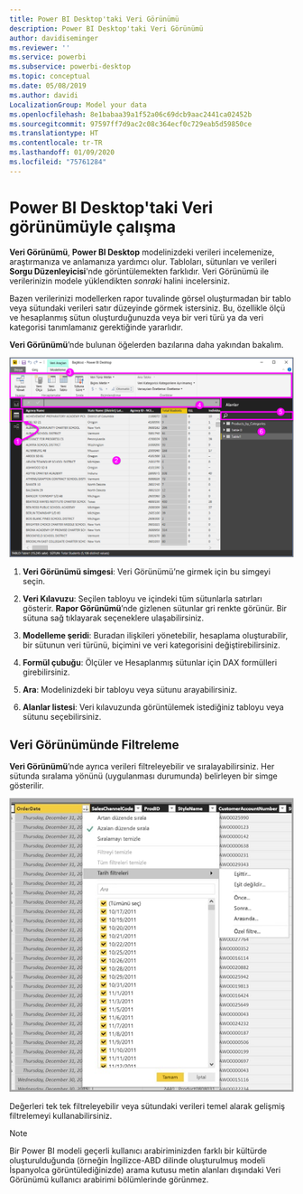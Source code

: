 ```yaml
---
title: Power BI Desktop'taki Veri Görünümü
description: Power BI Desktop'taki Veri Görünümü
author: davidiseminger
ms.reviewer: ''
ms.service: powerbi
ms.subservice: powerbi-desktop
ms.topic: conceptual
ms.date: 05/08/2019
ms.author: davidi
LocalizationGroup: Model your data
ms.openlocfilehash: 8e1babaa39a1f52a06c69dcb9aac2441ca02452b
ms.sourcegitcommit: 97597ff7d9ac2c08c364ecf0c729eab5d59850ce
ms.translationtype: HT
ms.contentlocale: tr-TR
ms.lasthandoff: 01/09/2020
ms.locfileid: "75761284"
---
```

# <a name="work-with-data-view-in-power-bi-desktop"></a>Power BI Desktop'taki Veri görünümüyle çalışma
**Veri Görünümü**, **Power BI Desktop** modelinizdeki verileri incelemenize, araştırmanıza ve anlamanıza yardımcı olur. Tabloları, sütunları ve verileri **Sorgu Düzenleyicisi**'nde görüntülemekten farklıdır. Veri Görünümü ile verilerinizin modele yüklendikten *sonraki* halini incelersiniz.

Bazen verilerinizi modellerken rapor tuvalinde görsel oluşturmadan bir tablo veya sütundaki verileri satır düzeyinde görmek istersiniz. Bu, özellikle ölçü ve hesaplanmış sütun oluşturduğunuzda veya bir veri türü ya da veri kategorisi tanımlamanız gerektiğinde yararlıdır.

**Veri Görünümü**’nde bulunan öğelerden bazılarına daha yakından bakalım.

![Power BI Desktop'taki veri görünümü](media/desktop-data-view/dataview_fullscreen.png)

1. **Veri Görünümü simgesi**: Veri Görünümü’ne girmek için bu simgeyi seçin.

2. **Veri Kılavuzu**: Seçilen tabloyu ve içindeki tüm sütunlarla satırları gösterir. **Rapor Görünümü**’nde gizlenen sütunlar gri renkte görünür. Bir sütuna sağ tıklayarak seçeneklere ulaşabilirsiniz.

3. **Modelleme şeridi**: Buradan ilişkileri yönetebilir, hesaplama oluşturabilir, bir sütunun veri türünü, biçimini ve veri kategorisini değiştirebilirsiniz.

4. **Formül çubuğu**: Ölçüler ve Hesaplanmış sütunlar için DAX formülleri girebilirsiniz.

5. **Ara**: Modelinizdeki bir tabloyu veya sütunu arayabilirsiniz.

6. **Alanlar listesi**: Veri kılavuzunda görüntülemek istediğiniz tabloyu veya sütunu seçebilirsiniz.

## <a name="filtering-in-data-view"></a>Veri Görünümünde Filtreleme

**Veri Görünümü**’nde ayrıca verileri filtreleyebilir ve sıralayabilirsiniz. Her sütunda sıralama yönünü (uygulanması durumunda) belirleyen bir simge gösterilir.

![Power BI Desktop'taki Veri görünümünde sıralama ve filtreleme](media/desktop-data-view/dataview_sort-and-filter.png)

Değerleri tek tek filtreleyebilir veya sütundaki verileri temel alarak gelişmiş filtrelemeyi kullanabilirsiniz. 

> [!NOTE]
> Bir Power BI modeli geçerli kullanıcı arabiriminizden farklı bir kültürde oluşturulduğunda (örneğin İngilizce-ABD dilinde oluşturulmuş modeli İspanyolca görüntülediğinizde) arama kutusu metin alanları dışındaki Veri Görünümü kullanıcı arabirimi bölümlerinde görünmez.
